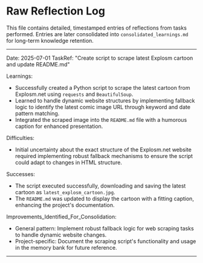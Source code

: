 # Raw Reflection Log

This file contains detailed, timestamped entries of reflections from tasks performed. Entries are later consolidated
into `consolidated_learnings.md` for long-term knowledge retention.

---

Date: 2025-07-01 TaskRef: "Create script to scrape latest Explosm cartoon and update README.md"

Learnings:

- Successfully created a Python script to scrape the latest cartoon from Explosm.net using `requests` and
  `BeautifulSoup`.
- Learned to handle dynamic website structures by implementing fallback logic to identify the latest comic image URL
  through keyword and date pattern matching.
- Integrated the scraped image into the `README.md` file with a humorous caption for enhanced presentation.

Difficulties:

- Initial uncertainty about the exact structure of the Explosm.net website required implementing robust fallback
  mechanisms to ensure the script could adapt to changes in HTML structure.

Successes:

- The script executed successfully, downloading and saving the latest cartoon as `latest_explosm_cartoon.jpg`.
- The `README.md` was updated to display the cartoon with a fitting caption, enhancing the project's documentation.

Improvements_Identified_For_Consolidation:

- General pattern: Implement robust fallback logic for web scraping tasks to handle dynamic website changes.
- Project-specific: Document the scraping script's functionality and usage in the memory bank for future reference.

---
